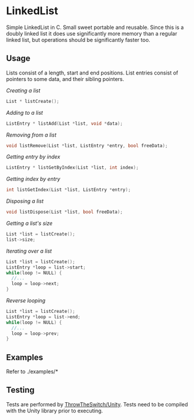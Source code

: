 # LinkedList
Simple LinkedList in C. Small sweet portable and reusable.
Since this is a doubly linked list it does use significantly more memory than
a regular linked list, but operations should be significantly faster too.


## Usage
Lists consist of a length, start and end positions. List entries consist of
pointers to some data, and their sibling pointers.

*Creating a list*
```c
List * listCreate();
```

*Adding to a list*
```c
ListEntry * listAdd(List *list, void *data);
```

*Removing from a list*
```c
void listRemove(List *list, ListEntry *entry, bool freeData);
```

*Getting entry by index*
```c
ListEntry * listGetByIndex(List *list, int index);
```

*Getting index by entry*
```c
int listGetIndex(List *list, ListEntry *entry);
```

*Disposing a list*
```c
void listDispose(List *list, bool freeData);
```

*Getting a list's size*
```c
List *list = listCreate();
list->size;
```

*Iterating over a list*
```c
List *list = listCreate();
ListEntry *loop = list->start;
while(loop != NULL) {
  //...
  loop = loop->next;
}
```

*Reverse looping*
```c
List *list = listCreate();
ListEntry *loop = list->end;
while(loop != NULL) {
  //...
  loop = loop->prev;
}
```

## Examples
Refer to ./examples/*

## Testing
Tests are performed by [ThrowTheSwitch/Unity](https://github.com/ThrowTheSwitch/Unity).
Tests need to be compiled with the Unity library prior to executing.